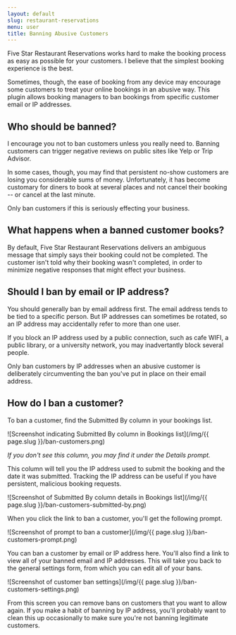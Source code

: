 ```yaml
---
layout: default
slug: restaurant-reservations
menu: user
title: Banning Abusive Customers
---
```

Five Star Restaurant Reservations works hard to make the booking process as easy as possible for your customers. I believe that the simplest booking experience is the best.

Sometimes, though, the ease of booking from any device may encourage some customers to treat your online bookings in an abusive way. This plugin allows booking managers to ban bookings from specific customer email or IP addresses.

## Who should be banned?

I encourage you not to ban customers unless you really need to. Banning customers can trigger negative reviews on public sites like Yelp or Trip Advisor.

In some cases, though, you may find that persistent no-show customers are losing you considerable sums of money. Unfortunately, it has become customary for diners to book at several places and not cancel their booking -- or cancel at the last minute.

Only ban customers if this is seriously effecting your business.

## What happens when a banned customer books?

By default, Five Star Restaurant Reservations delivers an ambiguous message that simply says their booking could not be completed. The customer isn't told why their booking wasn't completed, in order to minimize negative responses that might effect your business.

## Should I ban by email or IP address?

You should generally ban by email address first. The email address tends to be tied to a specific person. But IP addresses can sometimes be rotated, so an IP address may accidentally refer to more than one user.

If you block an IP address used by a public connection, such as cafe WIFI, a public library, or a university network, you may inadvertantly block several people.

Only ban customers by IP addresses when an abusive customer is deliberately circumventing the ban you've put in place on their email address.

## How do I ban a customer?

To ban a customer, find the Submitted By column in your bookings list.

![Screenshot indicating Submitted By column in Bookings list](/img/{{ page.slug }}/ban-customers.png)

_If you don't see this column, you may find it under the Details prompt._

This column will tell you the IP address used to submit the booking and the date it was submitted. Tracking the IP address can be useful if you have persistent, malicious booking requests.

![Screenshot of Submitted By column details in Bookings list](/img/{{ page.slug }}/ban-customers-submitted-by.png)

When you click the link to ban a customer, you'll get the following prompt.

![Screenshot of prompt to ban a customer](/img/{{ page.slug }}/ban-customers-prompt.png)

You can ban a customer by email or IP address here. You'll also find a link to view all of your banned email and IP addresses. This will take you back to the general settings form, from which you can edit all of your bans.

![Screenshot of customer ban settings](/img/{{ page.slug }}/ban-customers-settings.png)

From this screen you can remove bans on customers that you want to allow again. If you make a habit of banning by IP address, you'll probably want to clean this up occasionally to make sure you're not banning legitimate customers.
